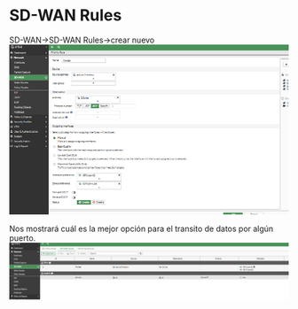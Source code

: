# SD-WAN Rules

SD-WAN->SD-WAN Rules->crear nuevo
![87](/img/88.png)

Nos mostrará cuál es la mejor opción para el transito de datos por algún puerto.
![88](/img/89.png)